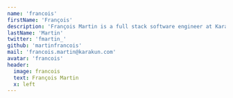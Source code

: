 ```yaml
---
name: 'francois'
firstName: 'François'
description: 'François Martin is a full stack software engineer at Karakun AG, living in Switzerland. Prior to that he worked as a consultant and test automation engineer at SwissQ. He is also an active open source contributor and co-author of the two open source JavaFX frameworks WorkbenchFX and PreferencesFX and an active member at the Swiss Testing Board.'
lastName: 'Martin'
twitter: 'fmartin_'
github: 'martinfrancois'
mail: 'francois.martin@karakun.com'
avatar: 'francois'
header:
  image: francois
  text: François Martin
  x: left
---
```

